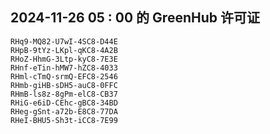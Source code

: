 ## 2024-11-26 05 : 00 的 GreenHub 许可证
```
RHq9-MQ82-U7wI-4SC8-D44E
RHpB-9tYz-LKpl-qKC8-4A2B
RHoZ-HhmG-3Ltp-kyC8-7E3E
RHnf-eTin-hMW7-hZC8-4033
RHml-cTmQ-srmQ-EFC8-2546
RHmb-giHB-sDH5-auC8-0FFC
RHmB-ls8z-8gPm-elC8-CB37
RHiG-e6iD-CEhc-gBC8-34BD
RHeg-gSnt-a72b-E8C8-77DA
RHeI-BHU5-Sh3t-iCC8-7E99
```
